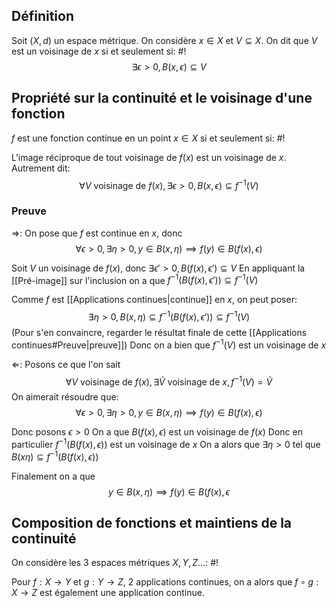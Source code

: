 ## Définition
Soit $(X,d)$ un espace métrique.
On considère $x \in X$ et $V \subseteq X$. On dit que $V$ est un voisinage de $x$ si et seulement si: #!
$$\exists \epsilon > 0, B(x, \epsilon) \subseteq V$$
<!--ID: 1729504946994-->



## Propriété sur la continuité et le voisinage d'une fonction
$f$ est une fonction continue en un point $x \in X$ si et seulement si: #!

L'image réciproque de tout voisinage de $f(x)$ est un voisinage de $x$. Autrement dit: $$\forall V \text{ voisinage de } f(x), \exists \epsilon > 0, B(x, \epsilon) \subseteq f^{-1}(V)$$
<!--ID: 1729504946996-->



### Preuve
$\Rightarrow$: On pose que $f$ est continue en $x$, donc
$$\forall \epsilon > 0, \exists \eta > 0, y \in B(x, \eta) \implies f(y) \in B(f(x), \epsilon)$$

Soit $V$ un voisinage de $f(x)$, donc $\exists \epsilon' > 0, B(f(x), \epsilon') \subseteq V$ 
En appliquant la [[Pré-image]] sur l'inclusion on a que $f^{-1}(B(f(x), \epsilon')) \subseteq f^{-1}(V)$

Comme $f$ est [[Applications continues|continue]] en $x$, on peut poser:
$$\exists \eta > 0, B(x, \eta) \subseteq f^{-1}(B(f(x), \epsilon')) \subseteq f^{-1}(V)$$
(Pour s'en convaincre, regarder le résultat finale de cette [[Applications continues#Preuve|preuve]])
Donc on a bien que $f^{-1}(V)$ est un voisinage de $x$

$\Leftarrow$: Posons ce que l'on sait
$$\forall V \text{ voisinage de } f(x), \exists \tilde V \text{ voisinage de } x, f^{-1}(V) = \tilde V$$
On aimerait résoudre que:
$$\forall \epsilon > 0, \exists \eta > 0, y \in B(x, \eta) \implies f(y) \in B(f(x), \epsilon)$$

Donc posons $\epsilon > 0$
On a que $B(f(x), \epsilon)$ est un voisinage de $f(x)$
Donc en particulier $f^{-1}(B(f(x), \epsilon))$ est un voisinage de $x$ 
On a alors que $\exists \eta > 0$ tel que $B(x \eta) \subseteq f^{-1}(B(f(x), \epsilon))$

Finalement on a que
$$y \in B(x, \eta) \implies f(y) \in B(f(x), \epsilon$$
$$\tag*{$\blacksquare$}$$

## Composition de fonctions et maintiens de la continuité
On considère les 3 espaces métriques $X, Y, Z$...: #!

Pour $f: X \to Y$ et $g: Y \to Z$, 2 applications continues, on a alors que $f \circ g : X \to Z$ est également une application continue.
 
<!--ID: 1729504946999-->

